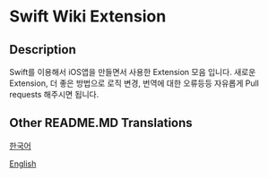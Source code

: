 # Swift Wiki Extension

## Description

Swift를 이용해서 iOS앱을 만들면서 사용한 Extension 모음 입니다.
새로운 Extension, 더 좋은 방법으로 로직 변경, 번역에 대한 오류등등 자유롭게 Pull requests 해주시면 됩니다.

## Other README.MD Translations

[한국어](https://github.com/myoungsc/swiftWikiExtension/blob/master/README/README_ko.md)

[English](https://github.com/myoungsc/swiftWikiExtension/blob/master/README/README_en.md)


